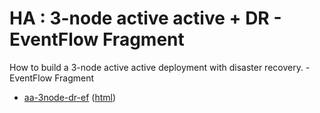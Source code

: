 # HA : 3-node active active + DR - EventFlow Fragment

How to build a 3-node active active deployment with disaster recovery. - EventFlow Fragment

* [aa-3node-dr-ef](src/site/markdown/index.md) ([html](https://plord12.github.io/samples/10.4.0/highavailability/aa-3node-dr/aa-3node-dr-ef/))
